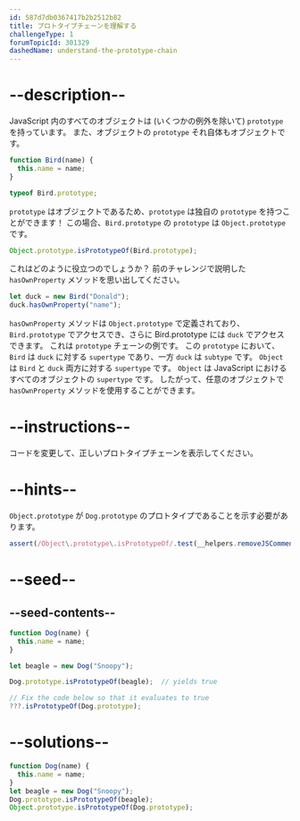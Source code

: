```yaml
---
id: 587d7db0367417b2b2512b82
title: プロトタイプチェーンを理解する
challengeType: 1
forumTopicId: 301329
dashedName: understand-the-prototype-chain
---
```


# --description--

JavaScript 内のすべてのオブジェクトは (いくつかの例外を除いて) `prototype` を持っています。 また、オブジェクトの `prototype` それ自体もオブジェクトです。

```js
function Bird(name) {
  this.name = name;
}

typeof Bird.prototype;
```

`prototype` はオブジェクトであるため、`prototype` は独自の `prototype` を持つことができます！ この場合、`Bird.prototype` の `prototype` は `Object.prototype` です。

```js
Object.prototype.isPrototypeOf(Bird.prototype);
```

これはどのように役立つのでしょうか？ 前のチャレンジで説明した `hasOwnProperty` メソッドを思い出してください。

```js
let duck = new Bird("Donald");
duck.hasOwnProperty("name");
```

`hasOwnProperty` メソッドは `Object.prototype` で定義されており、`Bird.prototype` でアクセスでき、さらに Bird.prototype には `duck` でアクセスできます。 これは `prototype` チェーンの例です。 この `prototype` において、`Bird` は `duck` に対する `supertype` であり、一方 `duck` は `subtype` です。 `Object` は `Bird` と `duck` 両方に対する `supertype` です。 `Object` は JavaScript におけるすべてのオブジェクトの `supertype` です。 したがって、任意のオブジェクトで `hasOwnProperty` メソッドを使用することができます。

# --instructions--

コードを変更して、正しいプロトタイプチェーンを表示してください。

# --hints--

`Object.prototype` が `Dog.prototype` のプロトタイプであることを示す必要があります。

```js
assert(/Object\.prototype\.isPrototypeOf/.test(__helpers.removeJSComments(code)));
```

# --seed--

## --seed-contents--

```js
function Dog(name) {
  this.name = name;
}

let beagle = new Dog("Snoopy");

Dog.prototype.isPrototypeOf(beagle);  // yields true

// Fix the code below so that it evaluates to true
???.isPrototypeOf(Dog.prototype);
```

# --solutions--

```js
function Dog(name) {
  this.name = name;
}
let beagle = new Dog("Snoopy");
Dog.prototype.isPrototypeOf(beagle);
Object.prototype.isPrototypeOf(Dog.prototype);
```
